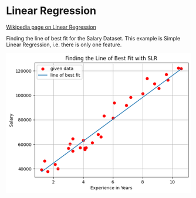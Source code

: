 # Linear Regression

[Wikipedia page on Linear Regression](https://en.wikipedia.org/wiki/Linear_regression)

Finding the line of best fit for the Salary Dataset. This example is Simple Linear Regression, i.e. there is only one feature.

![](SalaryDatasetSLR.png)

